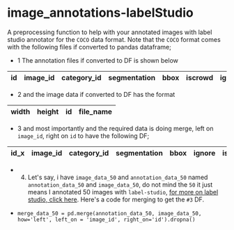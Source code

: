 # image_annotations-labelStudio
A preprocessing function to help with your annotated images with label studio annotator for the `COCO` data format. Note that the `COCO` format comes with the following files if converted to pandas dataframe;

- 1 The annotation files if converted to DF is shown below

| id | image_id |category_id | segmentation | bbox | iscrowd | ignore | area |
|----|----------|------------|---------------|-----|---------|--------|------|

- 2 and the image data if converted to DF has the format

|width| height| id | file_name|  
|-----|-------|----|----------|

 - 3 and most importantly and the required data is doing merge, left on `image_id`, right on `id` to have the following DF;

|id_x	|image_id	|category_id	|segmentation	|bbox	|ignore	|iscrowd	|area|	width	|height	|id_y	|file_name|
|-----|---------|-------------|-------------|-----|-------|---------|----|--------|-------|-----|---------|

- 4. Let's say, i have `image_data_50` and `annotation_data_50` named `annotation_data_50` and `image_data_50`, do not mind the `50` it just means I annotated 50 images with `label-studio`, [for more on label studio, click here](https://labelstud.io/guide/). Here's a code for merging to get the `#3` DF.

 - `merge_data_50 = pd.merge(annotation_data_50, image_data_50, how='left', left_on = 'image_id', right_on='id').dropna()`

